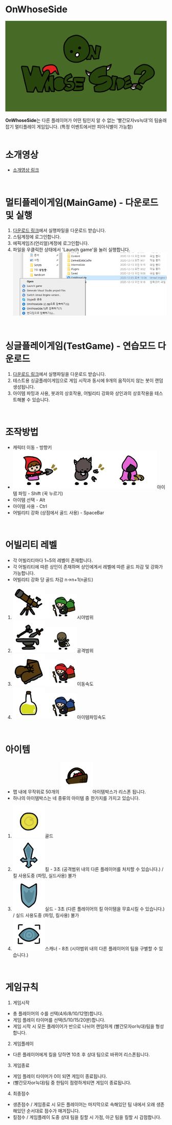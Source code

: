 # OnWhoseSide
<center><img src="img/Title.png"></img>
</center>

**OnWhoseSide**는 다른 플레이어가 어떤 팀인지 알 수 없는 '빨간모자vs늑대'의 팀술래잡기 멀티플레이 게임입니다. (특정 이벤트에서만 피아식별이 가능함)
<br><br>

# 소개영상
- [소개영상 링크](https://youtu.be/46_cu-_8Zhc)
<br>

# 멀티플레이게임(MainGame) - 다운로드 및 실행
1. [다운로드 링크](https://drive.google.com/file/d/13nw_n8hRJnKJYjkftJxZBEu5yOul1XGy/view?usp=sharing)에서 실행파일을 다운로드 받습니다.
2. 스팀계정에 로그인합니다.
3. 에픽게임즈(언리얼)계정에 로그인합니다.
4. 파일을 우클릭한 상태에서 'Launch game'을 눌러 실행합니다. <img src="실행방법.png"></img>
<br>

# 싱글플레이게임(TestGame) - 연습모드 다운로드
1. [다운로드 링크](https://drive.google.com/file/d/1yKH8SlB0oJSTq-BgL8BJpKaiJWM39fhF/view?usp=sharing)에서 실행파일을 다운로드 받습니다.
2. 테스트용 싱글플레이게임으로 게임 시작과 동시에 9개의 움직이지 않는 봇이 랜덤생성됩니다.
3. 아이템 파밍과 사용, 봇과의 상호작용, 어빌리티 강화와 상인과의 상호작용을 테스트해볼 수 있습니다.
<br>

# 조작방법
- 캐릭터 이동 - 방향키
- <img src="img/RedHat_Digging_5.png" width="150"></img><img src="img/Wolf_Digging_5.png" width="150"></img><img src="img/StrangeMan_Digging_5.png" width="150"></img>아이템 파밍 - Shift (꾹 누르기)
- 아이템 선택 - Alt
- 아이템 사용 - Ctrl
- 어빌리티 강화 (상점에서 골드 사용) - SpaceBar
<br>

# 어빌리티 레벨
- 각 어빌리티마다 1~5의 레벨이 존재합니다.
- 각 어빌리티에 따른 상인이 존재하며 상인에게서 레벨에 따른 골드 차감 및 강화가 가능합니다.
- 어빌리티 강화 당 골드 차감 n->n+1(n골드)
1. <img src="img/Shop_VisualField.png" width="100"></img><img src="img/Packman_VisualField1.png" width="100"></img>시야범위
2. <img src="img/Shop_KillRange.png" width="100"></img><img src="img/Packman_KillRange1.png" width="100"></img>공격범위
3. <img src="img/Shop_Movement.png" width="100"></img><img src="img/Packman_Movement1.png" width="100"></img>이동속도
4. <img src="img/Shop_DiggingSpeed.png" width="100"></img><img src="img/Packman_DiggingSpeed1.png" width="100"></img>아이템파밍속도
<br>

# 아이템
- 맵 내에 무작위로 50개의 <img src="img/Item_Box.png" width="100"></img>아이템박스가 리스폰 됩니다.
- 하나의 아이템박스는 네 종류의 아이템 중 한가지를 가지고 있습니다.
1. <img src="img/Item_Gold1.png" width="100"></img>골드
2. <img src="img/Item_Kill1.png" width="100"></img>킬 - 3초 (공격범위 내의 다른 플레이어를 처치할 수 있습니다.) / 킬 사용도중 (파밍, 실드사용) 불가
3. <img src="img/Item_Shield1.png" width="100"></img>실드 - 3초 (다른 플레이어의 킬 아이템을 무효시킬 수 있습니다.) / 실드 사용도중 (파밍, 킬사용) 불가
4. <img src="img/Item_Scanner1.png" width="100"></img>스캐너 - 8초 (시야범위 내의 다른 플레이어의 팀을 구별할 수 있습니다.)
<br>

# 게임규칙
1. 게임시작
- 총 플레이어의 수를 선택(4/6/8/10/12명)합니다.
- 게임 플레이 타이머를 선택(5/10/15/20분)합니다.
- 게임 시작 시 모든 플레이어가 반으로 나뉘어 랜덤하게 (빨간모자or늑대)팀을 형성합니다.
2. 게임플레이
- 다른 플레이어에게 킬을 당하면 10초 후 상대 팀으로 바뀌어 리스폰됩니다.
3. 게임종료
- 게임 플레이 타이머가 0이 되면 게임이 종료됩니다.
- (빨간모자or늑대)팀 중 한팀이 점령하게되면 게임이 종료됩니다.
4. 최종점수
- 생존점수 / 게임종료 시 모든 플레이어는 마지막으로 속해있던 팀 내에서 오래 생존해있던 순서대로 점수가 매겨집니다.
- 킬점수 / 게임플레이 도중 상대 팀을 킬할 시 가점, 아군 팀을 킬할 시 감점합니다.
